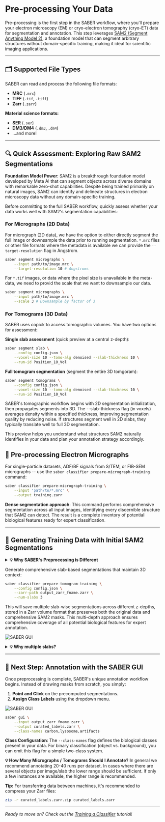 # Pre-processing Your Data

Pre-processing is the first step in the SABER workflow, where you'll prepare your electron microscopy (EM) or cryo-electron tomography (cryo-ET) data for segmentation and annotation. This step leverages [SAM2 (Segment Anything Model 2)](https://ai.meta.com/sam2/), a foundation model that can segment arbitrary structures without domain-specific training, making it ideal for scientific imaging applications.

---

## 🗂️ Supported File Types

SABER can read and process the following file formats:

- **MRC** (`.mrc`)
- **TIFF** (`.tif`, `.tiff`)
- **Zarr** (`.zarr`)

**Material science formats:**  

  - **SER** (`.ser`)
  - **DM3/DM4** (`.dm3`, `.dm4`)
- ...and more!

---

## 🔍 Quick Assessment: Exploring Raw SAM2 Segmentations

**Foundation Model Power**: SAM2 is a breakthrough foundation model developed by Meta AI that can segment objects across diverse domains with remarkable zero-shot capabilities. Despite being trained primarily on natural images, SAM2 can identify and delineate structures in electron microscopy data without any domain-specific training.

Before committing to the full SABER workflow, quickly assess whether your data works well with SAM2's segmentation capabilities:

### For Micrographs (2D Data)

For micrograph (2D data), we have the option to either directly segment the full image or downsample the data prior to running segmentation. `*.mrc` files or other file formats where the metadata is available we can provide the `--target-resolution` flag in Angstrom.

```bash
saber segment micrographs \
    --input path/to/image.mrc \
    --target-resolution 10 # Angstroms
```
For `*.tif` images, or data where the pixel size is unavailable in the meta-data, we need to provid the scale that we want to downsample our data.

```bash
saber segment micrographs \
    --input path/to/image.mrc \
    --scale 3 # Downsample by factor of 3
```

### For Tomograms (3D Data)

SABER uses copick to access tomographic volumes. You have two options for assessment:

**Single slab assessment** (quick preview at a central z-depth):
```bash
saber segment slab \
    --config config.json \
    --voxel-size 10 --tomo-alg denoised --slab-thickness 10 \
    --run-id Position_10_Vol
```

**Full tomogram segmentation** (segment the entire 3D tomgoram):
```bash
saber segment tomograms \
    --config config.json \
    --voxel-size 10 --tomo-alg denoised --slab-thickness 10 \
    --run-id Position_10_Vol
```

SABER's tomographic workflow begins with 2D segmentation initialization, then propagates segments into 3D. The --slab-thickness flag (in voxels) averages density within a specified thickness, improving segmentation quality by reducing noise. If structures segment well in 2D slabs, they typically translate well to full 3D segmentation.

This preview helps you understand what structures SAM2 naturally identifies in your data and plan your annotation strategy accordingly.

## 🧬 Pre-processing Electron Micrographs

For single-particle datasets, ADF/BF signals from S/TEM, or FIB-SEM micrographs -- use the `saber classifier prepare-micrograph-training` command:

```bash
saber classifier prepare-micrograph-training \
    --input 'path/to/*.mrc' \
    --output training.zarr
```

**Dense segmentation approach**: This command performs comprehensive segmentation across all input images, identifying every discernible structure that SAM2 can detect. The result is a complete inventory of potential biological features ready for expert classification.

---

## 🧩 Generating Training Data with Initial SAM2 Segmentations

<details>
<summary><strong>💡 Why SABER's Preprocessing is Different</strong></summary>

Traditional workflows require you to manually draw every mask from scratch. SABER precomputes ALL possible segments using SAM2's foundation model, then lets you focus on the science -- simply assigning biological meaning to structures that are already perfectly segmented.

</details>

Generate comprehensive slab-based segmentations that maintain 3D context:
```bash
saber classifier prepare-tomogram-training \
    --config config.json \
    --zarr-path output_zarr_fname.zarr \
    --num-slabs 3
```

This will save multiple slab-wise segmentations across different z-depths, stored in a Zarr volume format that preserves both the original data and comprehensive SAM2 masks. This multi-depth approach ensures comprehensive coverage of all potential biological features for expert annotation. 

![SABER GUI](../assets/multi_slab.png)

<details markdown="1">
<summary><strong>💡 Why multiple slabs?</strong></summary>
Small objects or sparse structures might not be present in a single slab projection. By generating multiple 2D slab projections at different z-depths, SABER captures as many segmentations and instances of your target objects as possible. This is particularly important for:

- Small organelles that appear sporadically through the volume
- Thin structures that might be missed in thick slab averages  
- Objects with variable density that become more visible at certain depths
</details>

---

## 🎨 Next Step: Annotation with the SABER GUI

Once preprocessing is complete, SABER's unique annotation workflow begins. Instead of drawing masks from scratch, you simply:

1. **Point and Click** on the precomputed segmentations.
2. **Assign Class Labels** using the dropdown menu.

![SABER GUI](../assets/saber_gui.png)

```bash
saber gui \
    --input output_zarr_fname.zarr \
    --output curated_labels.zarr \
    --class-names carbon,lysosome,artifacts
```

**Class Configuration**: The `--class-names` flag defines the biological classes present in your data. For binary classification (object vs. background), you can omit this flag for a simple two-class system.

**💡 How Many Micrographs / Tomograms Should I Annotate?** In general we recommend annotating 20-40 runs per dataset. In cases where there are several objects per image/slab the lower range should be sufficient. If only a few instances are available, the higher range is recommended.  

**Tip:** For transferring data between machines, it's recommended to compress your Zarr files:
```bash
zip -r curated_labels.zarr.zip curated_labels.zarr
```

---

_Ready to move on? Check out the [Training a Classifier](training.md) tutorial!_
